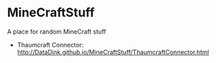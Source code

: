 MineCraftStuff
==============

A place for random MineCraft stuff

* Thaumcraft Connector: http://DataDink.github.io/MineCraftStuff/ThaumcraftConnector.html
